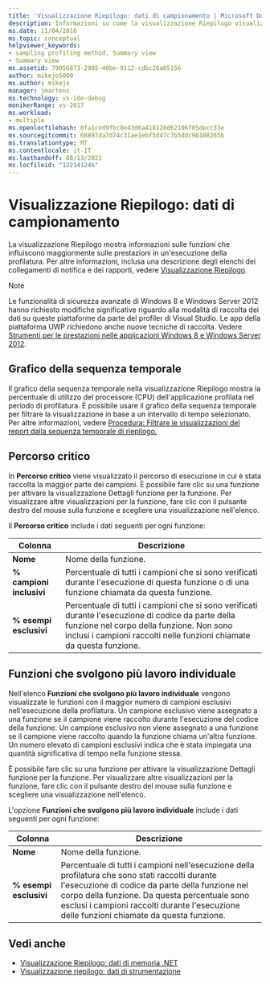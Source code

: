 ```yaml
---
title: 'Visualizzazione Riepilogo: dati di campionamento | Microsoft Docs'
description: Informazioni su come la visualizzazione Riepilogo visualizza informazioni sulle funzioni più costose per le prestazioni in un'esecuzione della profilatura.
ms.date: 11/04/2016
ms.topic: conceptual
helpviewer_keywords:
- sampling profiling method, Summary view
- Summary view
ms.assetid: 79056873-2985-40be-9112-cdbc26a65156
author: mikejo5000
ms.author: mikejo
manager: jmartens
ms.technology: vs-ide-debug
monikerRange: vs-2017
ms.workload:
- multiple
ms.openlocfilehash: 0fa1ced9fbc8e43d6a418128d62106f05decc33e
ms.sourcegitcommit: 68897da7d74c31ae1ebf5d47c7b5ddc9b108265b
ms.translationtype: MT
ms.contentlocale: it-IT
ms.lasthandoff: 08/13/2021
ms.locfileid: "122141246"
---
```

# <a name="summary-view---sampling-data"></a>Visualizzazione Riepilogo: dati di campionamento
La visualizzazione Riepilogo mostra informazioni sulle funzioni che influiscono maggiormente sulle prestazioni in un'esecuzione della profilatura. Per altre informazioni, inclusa una descrizione degli elenchi dei collegamenti di notifica e dei rapporti, vedere [Visualizzazione Riepilogo](../profiling/summary-view.md).

> [!NOTE]
> Le funzionalità di sicurezza avanzate di Windows 8 e Windows Server 2012 hanno richiesto modifiche significative riguardo alla modalità di raccolta dei dati su queste piattaforme da parte del profiler di Visual Studio. Le app della piattaforma UWP richiedono anche nuove tecniche di raccolta. Vedere [Strumenti per le prestazioni nelle applicazioni Windows 8 e Windows Server 2012](../profiling/performance-tools-on-windows-8-and-windows-server-2012-applications.md).

## <a name="timeline-graph"></a>Grafico della sequenza temporale
 Il grafico della sequenza temporale nella visualizzazione Riepilogo mostra la percentuale di utilizzo del processore (CPU) dell'applicazione profilata nel periodo di profilatura. È possibile usare il grafico della sequenza temporale per filtrare la visualizzazione in base a un intervallo di tempo selezionato. Per altre informazioni, vedere [Procedura: Filtrare le visualizzazioni del report dalla sequenza temporale di riepilogo.](../profiling/how-to-filter-report-views-from-the-summary-timeline.md)

## <a name="hot-path"></a>Percorso critico
 In **Percorso critico** viene visualizzato il percorso di esecuzione in cui è stata raccolta la maggior parte dei campioni. È possibile fare clic su una funzione per attivare la visualizzazione Dettagli funzione per la funzione. Per visualizzare altre visualizzazioni per la funzione, fare clic con il pulsante destro del mouse sulla funzione e scegliere una visualizzazione nell'elenco.

 Il **Percorso critico** include i dati seguenti per ogni funzione:

|Colonna|Descrizione|
|------------|-----------------|
|**Nome**|Nome della funzione.|
|**% campioni inclusivi**|Percentuale di tutti i campioni che si sono verificati durante l'esecuzione di questa funzione o di una funzione chiamata da questa funzione.|
|**% esempi esclusivi**|Percentuale di tutti i campioni che si sono verificati durante l'esecuzione di codice da parte della funzione nel corpo della funzione. Non sono inclusi i campioni raccolti nelle funzioni chiamate da questa funzione.|

## <a name="functions-doing-most-individual-work"></a>Funzioni che svolgono più lavoro individuale
 Nell'elenco **Funzioni che svolgono più lavoro individuale** vengono visualizzate le funzioni con il maggior numero di campioni esclusivi nell'esecuzione della profilatura. Un campione esclusivo viene assegnato a una funzione se il campione viene raccolto durante l'esecuzione del codice della funzione. Un campione esclusivo non viene assegnato a una funzione se il campione viene raccolto quando la funzione chiama un'altra funzione. Un numero elevato di campioni esclusivi indica che è stata impiegata una quantità significativa di tempo nella funzione stessa.

 È possibile fare clic su una funzione per attivare la visualizzazione Dettagli funzione per la funzione. Per visualizzare altre visualizzazioni per la funzione, fare clic con il pulsante destro del mouse sulla funzione e scegliere una visualizzazione nell'elenco.

 L'opzione **Funzioni che svolgono più lavoro individuale** include i dati seguenti per ogni funzione:

|Colonna|Descrizione|
|------------|-----------------|
|**Nome**|Nome della funzione.|
|**% esempi esclusivi**|Percentuale di tutti i campioni nell'esecuzione della profilatura che sono stati raccolti durante l'esecuzione di codice da parte della funzione nel corpo della funzione. Da questa percentuale sono esclusi i campioni raccolti durante l'esecuzione delle funzioni chiamate da questa funzione.|

## <a name="see-also"></a>Vedi anche
- [Visualizzazione Riepilogo: dati di memoria .NET](../profiling/summary-view-dotnet-memory-data.md)
- [Visualizzazione riepilogo: dati di strumentazione](../profiling/summary-view-instrumentation-data.md)
